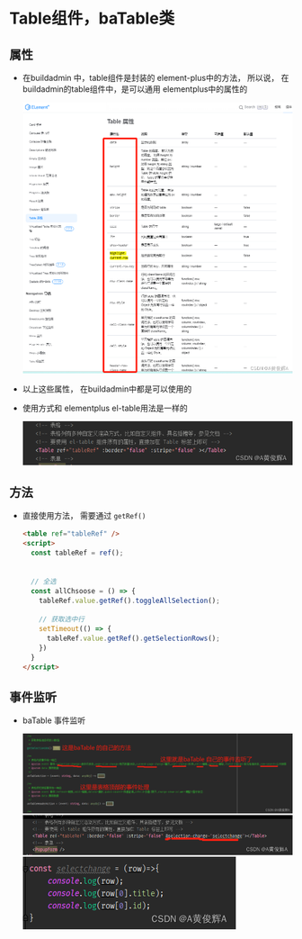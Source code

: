 # Table组件，baTable类

## 属性

+ 在buildadmin 中，table组件是封装的 element-plus中的方法， 所以说， 在 buildadmin的table组件中，是可以通用 elementplus中的属性的

  ![alt text](images/element-plus属性.png)

+ 以上这些属性， 在buildadmin中都是可以使用的
+ 使用方式和 elementplus el-table用法是一样的

  ![alt text](images/buildadmin使用属性.png)

## 方法

+ 直接使用方法， 需要通过 `getRef()`

  ```html
  <table ref="tableRef" />
  <script>
    const tableRef = ref();


    // 全选
    const allChsoose = () => {
      tableRef.value.getRef().toggleAllSelection();

      // 获取选中行
      setTimeout(() => {
        tableRef.value.getRef().getSelectionRows();
      })
    }
  </script>
  ```

## 事件监听

+ baTable 事件监听

  ![alt text](images/事件监听1.png)
  ![alt text](images/事件监听2.png)
  ![alt text](images/事件监听3.png)
